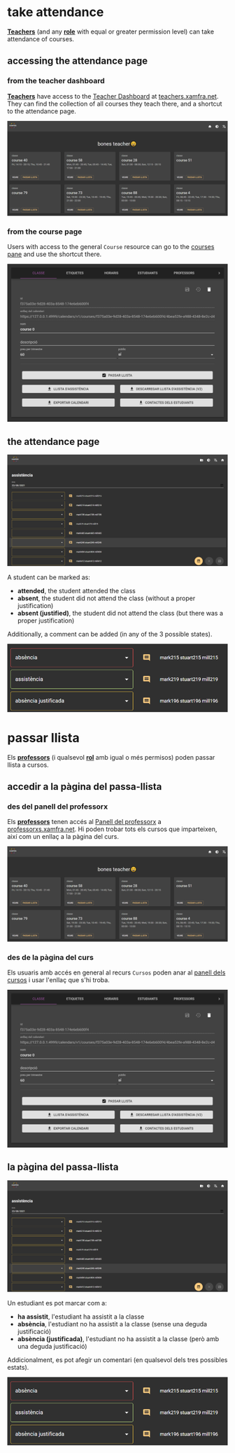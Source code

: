 # take attendance
[**Teachers**](../basics/roles.md#teacher) (and any [**role**](../basics/roles.md) with equal or greater permission level) 
can take attendance of courses.

## accessing the attendance page
### from the teacher dashboard

[**Teachers**](../basics/roles.md#teacher) have access to the [Teacher Dashboard](https://centrifuga4.herokuapp.com/app/teacher-dashboard) at [teachers.xamfra.net](https://centrifuga4.herokuapp.com/logo_xamfra_light.png). 
They can find the collection of all courses they teach there, and a shortcut to the attendance page.

![teacher dashboard](/img/teacher-dashboard.png)



### from the course page

Users with access to the general `Course` resource can 
go to the [courses pane](https://centrifuga4.herokuapp.com/app/home/courses)
and use the shortcut there.

![course in the courses pane](/img/courses-course.png)

## the attendance page

![attendance page](/img/attendance.png)

A student can be marked as:
- **attended**, the student attended the class
- **absent**, the student did not attend the class (without a proper justification)
- **absent (justified)**, the student did not attend the class (but there was a proper justification)

Additionally, a comment can be added (in any of the 3 possible states).

![possible attendance states](/img/attendance-status.png)


# passar llista
Els [**professors**](../basics/roles.md#professor) (i qualsevol [**rol**](../basics/roles.md) amb igual o més permisos) 
poden passar llista a cursos.

## accedir a la pàgina del passa-llista
### des del panell del professorx

Els [**professors**](../basics/roles.md#professor) tenen accés al [Panell del professorx](https://centrifuga4.herokuapp.com/app/teacher-dashboard) a [professorxs.xamfra.net](https://centrifuga4.herokuapp.com/app/teacher-dashboard). 
Hi poden trobar tots els cursos que imparteixen, així com un enllaç a la pàgina del curs.

![panell del professorx](/img/teacher-dashboard.png)



### des de la pàgina del curs

Els usuaris amb accés en general al recurs `Cursos` poden anar al
[panell dels cursos](https://centrifuga4.herokuapp.com/app/home/courses)
i usar l'enllaç que s'hi troba.

![curs en el panell de cursos](/img/courses-course.png)

## la pàgina del passa-llista

![pàgina del passa-llista](/img/attendance.png)

Un estudiant es pot marcar com a:
- **ha assistit**, l'estudiant ha assistit a la classe
- **absència**, l'estudiant no ha assistit a la classe (sense una deguda justificació)
- **absència (justificada)**, l'estudiant no ha assistit a la classe (però amb una deguda justificació)

Addicionalment, es pot afegir un comentari (en qualsevol dels tres possibles estats).

![possibles estats d'assistència](/img/attendance-status.png)
